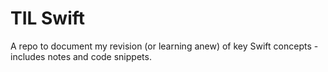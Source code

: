 #  TIL Swift

A repo to document my revision (or learning anew) of key Swift concepts - includes notes and code snippets.

